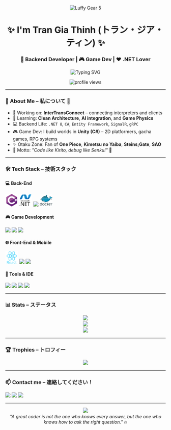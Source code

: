 <p align="center">
  <img src="https://media.tenor.com/wG7KeU9Iq6EAAAAC/luffy-gear5.gif" alt="Luffy Gear 5" width="500"/>
</p>

<h1 align="center">✨ I'm Tran Gia Thinh (トラン・ジア・ティン) ✨</h1>
<h3 align="center">🧠 Backend Developer | 🎮 Game Dev | ❤️ .NET Lover </h3>

<p align="center">
  <img src="https://readme-typing-svg.herokuapp.com?font=Fira+Code&weight=500&pause=1000&center=true&vCenter=true&multiline=true&width=435&lines=Welcome+to+my+Otaku+World!;C%23+.NET+Back-end+Developer;Unity+2D%2F3D+Game+Enthusiast;Wibu+by+heart+%F0%9F%8C%BA+Code+by+passion" alt="Typing SVG" />
</p>

<p align="center">
  <img src="https://komarev.com/ghpvc/?username=thinhtg&label=Visitors&color=ff69b4&style=flat-square" alt="profile views" />
</p>

---

### 🌸 About Me – 私について 🌸
- 🔭 Working on: **InterTransConnect** – connecting interpreters and clients  
- 🧠 Learning: **Clean Architecture**, **AI integration**, and **Game Physics**  
- 💻 Backend Life: `.NET 8`, `C#`, `Entity Framework`, `SignalR`, `gRPC`  
- 🎮 Game Dev: I build worlds in **Unity (C#)** – 2D platformers, gacha games, RPG systems  
- ✨ Otaku Zone: Fan of **One Piece**, **Kimetsu no Yaiba**, **Steins;Gate**, **SAO**  
- 💬 Motto: _"Code like Kirito, debug like Senku!"_ 🧪

---

### 🛠️ Tech Stack – 技術スタック
#### 💻 Back-End
<p>
  <img src="https://raw.githubusercontent.com/devicons/devicon/master/icons/csharp/csharp-original.svg" width="40"/>
  <img src="https://raw.githubusercontent.com/devicons/devicon/master/icons/dot-net/dot-net-original-wordmark.svg" width="40"/>
  <img src="https://www.vectorlogo.zone/logos/microsoft_sql_server/microsoft_sql_server-icon.svg" width="40"/>
  <img src="https://raw.githubusercontent.com/devicons/devicon/master/icons/docker/docker-original-wordmark.svg" width="40"/>
</p>

#### 🎮 Game Development
<p>
  <img src="https://www.vectorlogo.zone/logos/unity3d/unity3d-icon.svg" width="40"/>
  <img src="https://upload.wikimedia.org/wikipedia/commons/1/19/Blender3D_Icon.svg" width="40"/>
  <img src="https://upload.wikimedia.org/wikipedia/commons/thumb/9/95/Godot_icon.svg/2048px-Godot_icon.svg.png" width="40"/>
</p>

#### 🌐 Front-End & Mobile
<p>
  <img src="https://raw.githubusercontent.com/devicons/devicon/master/icons/react/react-original-wordmark.svg" width="40"/>
  <img src="https://reactnative.dev/img/header_logo.svg" width="40"/>
  <img src="https://www.vectorlogo.zone/logos/firebase/firebase-icon.svg" width="40"/>
</p>

#### 🧪 Tools & IDE
<p>
  <img src="https://cdn.jsdelivr.net/gh/devicons/devicon/icons/visualstudio/visualstudio-plain.svg" width="40"/>
  <img src="https://cdn.jsdelivr.net/gh/devicons/devicon/icons/git/git-original.svg" width="40"/>
  <img src="https://www.vectorlogo.zone/logos/postman/postman-icon.svg" width="40"/>
  <img src="https://cdn.jsdelivr.net/gh/devicons/devicon/icons/figma/figma-original.svg" width="40"/>
</p>

---

### 📊 Stats – ステータス
<p align="center">
  <img src="https://github-readme-stats.vercel.app/api?username=thinhtg&show_icons=true&theme=tokyonight&hide_title=false" />
  <br/>
  <img src="https://github-readme-stats.vercel.app/api/top-langs/?username=thinhtg&layout=compact&theme=tokyonight&hide=python" />
  <br/>
  <img src="https://github-readme-streak-stats.herokuapp.com?user=thinhtg&theme=tokyonight" />
</p>

---

### 🏆 Trophies – トロフィー
<p align="center">
  <img src="https://github-profile-trophy.vercel.app/?username=thinhtg&theme=gruvbox&column=7&no-bg=true&no-frame=true"/>
</p>

---

### 📫 Contact me – 連絡してください！
<p align="left">
  <a href="mailto:your_email@example.com"><img src="https://img.shields.io/badge/-Gmail-D14836?style=flat-square&logo=gmail&logoColor=white" /></a>
  <a href="https://www.linkedin.com/in/yourlinkedin/"><img src="https://img.shields.io/badge/-LinkedIn-blue?style=flat-square&logo=Linkedin&logoColor=white" /></a>
  <a href="https://facebook.com/yourfacebook"><img src="https://img.shields.io/badge/-Facebook-1877F2?style=flat-square&logo=facebook&logoColor=white" /></a>
</p>

---

<p align="center">
  <img src="https://media.tenor.com/9GOZ1W_YRIgAAAAC/code-anime.gif" height="200" />
  <br/>
  <i>"A great coder is not the one who knows every answer, but the one who knows how to ask the right question."</i> 🔥
</p>
